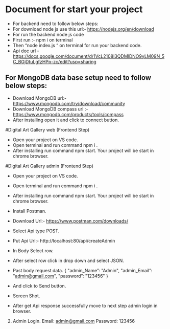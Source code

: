 # Document for start your project 
 
- For backend need to follow below steps: 
- For download node js use this url:- https://nodejs.org/en/download 
- For run the backend node js code  
- First run :-  npm i on terminal 
- Then “node index.js “ on terminal for run your backend code.
- Api doc url - https://docs.google.com/document/d/1VcL2108I3QDMlDNO9yLM09N_5C_BGjDtuLgfzHPp-zc/edit?usp=sharing

## For MongoDB data base setup need to follow below steps:
- Download MongoDB url:- https://www.mongodb.com/try/download/community
- Download MongoDB compass 
url :- https://www.mongodb.com/products/tools/compass
- 	After installing open it and click to connect button.

#Digital Art Gallery web (Frontend Step)
- Open your project on VS code.  
- Open terminal and run command npm i . 
- After installing run command npm start. Your project will be start in chrome browser.

#Digital Art Gallery admin (Frontend Step)
- Open your project on VS code.  
- Open terminal and run command npm i . 
- After installing run command npm start. Your project will be start in chrome browser.
- Install Postman.
- Download Url:- https://www.postman.com/downloads/
- Select Api type POST.
- Put Api Url:- http://localhost:80/api/createAdmin
- In Body Select row.
- After select row click in drop down and select JSON.
- Past body request data.
      {
                   "admin_Name”: "Admin",
                   "admin_Email”: "admin@gmail.com",
                   "password”: "123456"
}
- And click to Send button.
- Screen Shot.
 

- After get Api response successfully move to next step admin login in browser. 

2.	Admin Login.
Email: admin@gmail.com
Password: 123456


 

